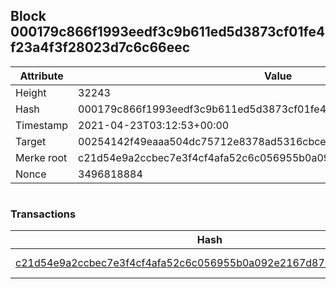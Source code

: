 ## Block 000179c866f1993eedf3c9b611ed5d3873cf01fe4f23a4f3f28023d7c6c66eec

Attribute | Value
--- | ---
Height | 32243
Hash | 000179c866f1993eedf3c9b611ed5d3873cf01fe4f23a4f3f28023d7c6c66eec
Timestamp | 2021-04-23T03:12:53+00:00
Target | 00254142f49eaaa504dc75712e8378ad5316cbcead634704b3734b6271167cc4
Merke root | c21d54e9a2ccbec7e3f4cf4afa52c6c056955b0a092e2167d8713aa0a051eabe
Nonce | 3496818884

```

```

### Transactions

Hash | Amount
--- | ---
[c21d54e9a2ccbec7e3f4cf4afa52c6c056955b0a092e2167d8713aa0a051eabe](c21d54e9a2ccbec7e3f4cf4afa52c6c056955b0a092e2167d8713aa0a051eabe.md) | 10.00000000 SKEPTI 
